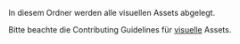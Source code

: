 In diesem Ordner werden alle visuellen Assets abgelegt.

Bitte beachte die Contributing Guidelines für [visuelle](https://docs.fairytaledefender.de/docs/contributing/visual/) Assets.
